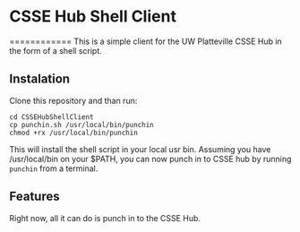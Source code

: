# CSSE Hub Shell Client
============
This is a simple client for the UW Platteville CSSE Hub in the form of a shell script.

## Instalation
Clone this repository and than run:

```
cd CSSEHubShellClient
cp punchin.sh /usr/local/bin/punchin
chmod +rx /usr/local/bin/punchin
```

This will install the shell script in your local usr bin. Assuming you have /usr/local/bin on your $PATH, you can now punch in to CSSE hub by running `punchin` from a terminal.

## Features
Right now, all it can do is punch in to the CSSE Hub.